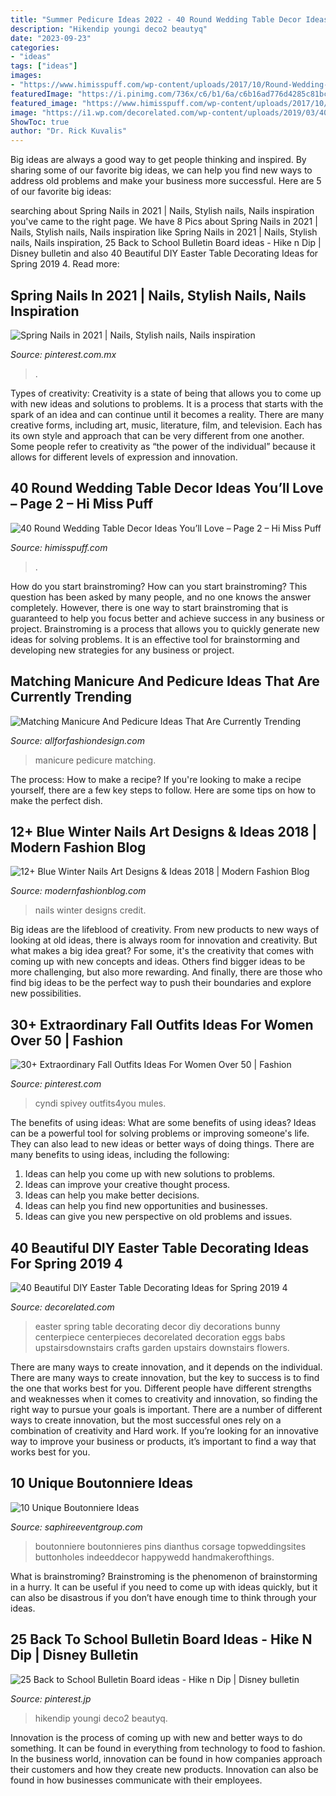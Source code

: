 ```yaml
---
title: "Summer Pedicure Ideas 2022 - 40 Round Wedding Table Decor Ideas You’ll Love – Page 2 – Hi Miss Puff"
description: "Hikendip youngi deco2 beautyq"
date: "2023-09-23"
categories:
- "ideas"
tags: ["ideas"]
images:
- "https://www.himisspuff.com/wp-content/uploads/2017/10/Round-Wedding-Table-Decor-Wedding-Centerpiece-Ideas-27.jpg"
featuredImage: "https://i.pinimg.com/736x/c6/b1/6a/c6b16ad776d4285c81bcfcae763e0b39.jpg"
featured_image: "https://www.himisspuff.com/wp-content/uploads/2017/10/Round-Wedding-Table-Decor-Wedding-Centerpiece-Ideas-27.jpg"
image: "https://i1.wp.com/decorelated.com/wp-content/uploads/2019/03/40-Beautiful-DIY-Easter-Table-Decorating-Ideas-for-Spring-2019-4.jpg?fit=948%2C1524&amp;ssl=1"
ShowToc: true
author: "Dr. Rick Kuvalis"
---
```



Big ideas are always a good way to get people thinking and inspired. By sharing some of our favorite big ideas, we can help you find new ways to address old problems and make your business more successful. Here are 5 of our favorite big ideas: 

	

		
searching about Spring Nails in 2021 | Nails, Stylish nails, Nails inspiration you've came to the right page. We have 8 Pics about Spring Nails in 2021 | Nails, Stylish nails, Nails inspiration like Spring Nails in 2021 | Nails, Stylish nails, Nails inspiration, 25 Back to School Bulletin Board ideas - Hike n Dip | Disney bulletin and also 40 Beautiful DIY Easter Table Decorating Ideas for Spring 2019 4. Read more:
		
    
## Spring Nails In 2021 | Nails, Stylish Nails, Nails Inspiration

<img loading=lazy src="https://i.pinimg.com/736x/05/b3/b0/05b3b0aaa061c45107b3787b137a978b.jpg" onerror="this.onerror=null;this.src='https://tse2.mm.bing.net/th?id=OIP.nBtyWcBFIYvcFgIG6NLUOAHaJ-&amp;pid=15.1';" alt="Spring Nails in 2021 | Nails, Stylish nails, Nails inspiration">

_Source: pinterest.com.mx_

>. 

	

Types of creativity:
Creativity is a state of being that allows you to come up with new ideas and solutions to problems. It is a process that starts with the spark of an idea and can continue until it becomes a reality. There are many creative forms, including art, music, literature, film, and television. Each has its own style and approach that can be very different from one another. Some people refer to creativity as “the power of the individual” because it allows for different levels of expression and innovation.

    
## 40 Round Wedding Table Decor Ideas You’ll Love – Page 2 – Hi Miss Puff

<img loading=lazy src="https://www.himisspuff.com/wp-content/uploads/2017/10/Round-Wedding-Table-Decor-Wedding-Centerpiece-Ideas-27.jpg" onerror="this.onerror=null;this.src='https://tse4.mm.bing.net/th?id=OIP.8SvkUxD2THEtwiy5gTRW4AHaLH&amp;pid=15.1';" alt="40 Round Wedding Table Decor Ideas You’ll Love – Page 2 – Hi Miss Puff">

_Source: himisspuff.com_

>. 

	

How do you start brainstroming?
How can you start brainstroming? This question has been asked by many people, and no one knows the answer completely. However, there is one way to start brainstroming that is guaranteed to help you focus better and achieve success in any business or project. Brainstroming is a process that allows you to quickly generate new ideas for solving problems. It is an effective tool for brainstorming and developing new strategies for any business or project.

    
## Matching Manicure And Pedicure Ideas That Are Currently Trending

<img loading=lazy src="https://allforfashiondesign.com/wp-content/uploads/2018/05/Manicure-And-Pedicure-Ideas.jpg" onerror="this.onerror=null;this.src='https://tse4.mm.bing.net/th?id=OIP.d7FctXtlsXu1RtNPRacTnAHaEo&amp;pid=15.1';" alt="Matching Manicure And Pedicure Ideas That Are Currently Trending">

_Source: allforfashiondesign.com_

>manicure pedicure matching. 

	

The process: How to make a recipe?
If you're looking to make a recipe yourself, there are a few key steps to follow. Here are some tips on how to make the perfect dish.

    
## 12+ Blue Winter Nails Art Designs &amp; Ideas 2018 | Modern Fashion Blog

<img loading=lazy src="http://modernfashionblog.com/wp-content/uploads/2017/12/12-Blue-Winter-Nails-Art-Designs-Ideas-2018-9.gif" onerror="this.onerror=null;this.src='https://tse4.mm.bing.net/th?id=OIP.e2L_8CLJ44sdFl3xbnqMVQHaME&amp;pid=15.1';" alt="12+ Blue Winter Nails Art Designs &amp; Ideas 2018 | Modern Fashion Blog">

_Source: modernfashionblog.com_

>nails winter designs credit. 

	

Big ideas are the lifeblood of creativity. From new products to new ways of looking at old ideas, there is always room for innovation and creativity. But what makes a big idea great? For some, it's the creativity that comes with coming up with new concepts and ideas. Others find bigger ideas to be more challenging, but also more rewarding. And finally, there are those who find big ideas to be the perfect way to push their boundaries and explore new possibilities.

    
## 30+ Extraordinary Fall Outfits Ideas For Women Over 50 | Fashion

<img loading=lazy src="https://i.pinimg.com/736x/9e/41/15/9e4115cb78a2304c9f71715fb377101a.jpg" onerror="this.onerror=null;this.src='https://tse2.mm.bing.net/th?id=OIP.QBZXCLLYsuFfDH8RXMSuqwHaKK&amp;pid=15.1';" alt="30+ Extraordinary Fall Outfits Ideas For Women Over 50 | Fashion">

_Source: pinterest.com_

>cyndi spivey outfits4you mules. 

	

The benefits of using ideas: What are some benefits of using ideas?
Ideas can be a powerful tool for solving problems or improving someone's life. They can also lead to new ideas or better ways of doing things. There are many benefits to using ideas, including the following: 
1. Ideas can help you come up with new solutions to problems.
2. Ideas can improve your creative thought process. 
3. Ideas can help you make better decisions. 
4. Ideas can help you find new opportunities and businesses. 
5. Ideas can give you new perspective on old problems and issues.

    
## 40 Beautiful DIY Easter Table Decorating Ideas For Spring 2019 4

<img loading=lazy src="https://i1.wp.com/decorelated.com/wp-content/uploads/2019/03/40-Beautiful-DIY-Easter-Table-Decorating-Ideas-for-Spring-2019-4.jpg?fit=948%2C1524&amp;ssl=1" onerror="this.onerror=null;this.src='https://tse4.mm.bing.net/th?id=OIP.8HT16x62y4gWsknL-acBWQHaL6&amp;pid=15.1';" alt="40 Beautiful DIY Easter Table Decorating Ideas for Spring 2019 4">

_Source: decorelated.com_

>easter spring table decorating decor diy decorations bunny centerpiece centerpieces decorelated decoration eggs babs upstairsdownstairs crafts garden upstairs downstairs flowers. 

	

There are many ways to create innovation, and it depends on the individual.
There are many ways to create innovation, but the key to success is to find the one that works best for you. Different people have different strengths and weaknesses when it comes to creativity and innovation, so finding the right way to pursue your goals is important. There are a number of different ways to create innovation, but the most successful ones rely on a combination of creativity and Hard work. If you’re looking for an innovative way to improve your business or products, it’s important to find a way that works best for you.

    
## 10 Unique Boutonniere Ideas

<img loading=lazy src="https://www.saphireeventgroup.com/wp-content/uploads/files/3514/5694/2696/unique_boutonniere_2.jpg" onerror="this.onerror=null;this.src='https://tse4.mm.bing.net/th?id=OIP.eG_JgGc5Wp7sh9P6XiKuPgAAAA&amp;pid=15.1';" alt="10 Unique Boutonniere Ideas">

_Source: saphireeventgroup.com_

>boutonniere boutonnieres pins dianthus corsage topweddingsites buttonholes indeeddecor happywedd handmakerofthings. 

	

What is brainstroming? Brainstroming is the phenomenon of brainstorming in a hurry. It can be useful if you need to come up with ideas quickly, but it can also be disastrous if you don’t have enough time to think through your ideas.

    
## 25 Back To School Bulletin Board Ideas - Hike N Dip | Disney Bulletin

<img loading=lazy src="https://i.pinimg.com/736x/c6/b1/6a/c6b16ad776d4285c81bcfcae763e0b39.jpg" onerror="this.onerror=null;this.src='https://tse1.mm.bing.net/th?id=OIP.H-tt8SrvZaUFcDRTM7q4kQHaJ4&amp;pid=15.1';" alt="25 Back to School Bulletin Board ideas - Hike n Dip | Disney bulletin">

_Source: pinterest.jp_

>hikendip youngi deco2 beautyq. 

	

Innovation is the process of coming up with new and better ways to do something. It can be found in everything from technology to food to fashion. In the business world, innovation can be found in how companies approach their customers and how they create new products. Innovation can also be found in how businesses communicate with their employees.

